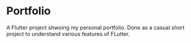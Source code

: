 # Portfolio

A Flutter project shwoing my personal portfolio. Done as a casual short project to understand various features of FLutter.
